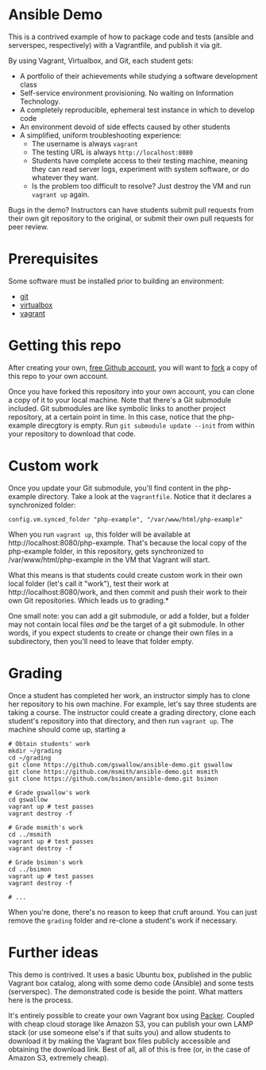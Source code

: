 # Ansible Demo

This is a contrived example of how to package code and tests (ansible and serverspec,
respectively) with a Vagrantfile, and publish it via git.

By using Vagrant, Virtualbox, and Git, each student gets:

- A portfolio of their achievements while studying a software development class
- Self-service environment provisioning.  No waiting on Information Technology.
- A completely reproducible, ephemeral test instance in which to develop code
- An environment devoid of side effects caused by other students
- A simplified, uniform troubleshooting experience:
  - The username is always `vagrant`
  - The testing URL is always `http://localhost:8080`
  - Students have complete access to their testing machine, meaning they can 
  read server logs, experiment with system software, or do whatever they want.
  - Is the problem too difficult to resolve? Just destroy the VM and run `vagrant up` again.

Bugs in the demo?  Instructors can have students submit pull requests from their own
git repository to the original, or submit their own pull requests for peer review. 

# Prerequisites

Some software must be installed prior to building an environment:

- [git](https://git-scm.com/downloads)
- [virtualbox](https://www.virtualbox.org/)
- [vagrant](https://vagrantup.com/)

# Getting this repo

After creating your own, [free Github account](https://github.com/join), you will want to 
[fork](https://help.github.com/articles/fork-a-repo/) a copy of this repo to your own account. 

Once you have forked this repository into your own account, you can clone a copy of it to
your local machine.  Note that there's a Git submodule included.  Git submodules are like
symbolic links to another project repository, at a certain point in time.  In this case,
notice that the php-example direcgtory is empty.  Run `git submodule update --init` from 
within your repository to download that code.

# Custom work

Once you update your Git submodule, you'll find content in the php-example directory.  Take
a look at the `Vagrantfile`.  Notice that it declares a synchronized folder:

```
config.vm.synced_folder "php-example", "/var/www/html/php-example"
```

When you run `vagrant up`, this folder will be available at http://localhost:8080/php-example.
That's because the local copy of the php-example folder, in this repository, gets synchronized
to /var/www/html/php-example in the VM that Vagrant will start.

What this means is that students could create custom work in their own local folder (let's call
it "work"), test their work at http://localhost:8080/work, and then commit and push their work
to their own Git repositories.  Which leads us to grading.\*

One small note: you can add a git submodule, or add a folder, but a folder may not contain
local files *and* be the target of a git submodule.  In other words, if you expect students
to create or change their own files in a subdirectory, then you'll need to leave that folder
empty.

# Grading

Once a student has completed her work, an instructor simply has to clone her repository to 
his own machine.  For example, let's say three students are taking a course.  The instructor 
could create a grading directory, clone each student's repository into that directory, and
then run `vagrant up`.  The machine should come up, starting a 

```
# Obtain students' work
mkdir ~/grading
cd ~/grading
git clone https://github.com/gswallow/ansible-demo.git gswallow
git clone https://github.com/msmith/ansible-demo.git msmith
git clone https://github.com/bsimon/ansible-demo.git bsimon

# Grade gswallow's work
cd gswallow
vagrant up # test passes
vagrant destroy -f

# Grade msmith's work
cd ../msmith
vagrant up # test passes
vagrant destroy -f

# Grade bsimon's work
cd ../bsimon
vagrant up # test passes
vagrant destroy -f

# ...
```

When you're done, there's no reason to keep that cruft around.  You can just remove the `grading`
folder and re-clone a student's work if necessary.

# Further ideas

This demo is contrived.  It uses a basic Ubuntu box, published in the public Vagrant box
catalog, along with some demo code (Ansible) and some tests (serverspec).  The demonstrated
code is beside the point.  What matters here is the process.

It's entirely possible to create your own Vagrant box using [Packer](https://www.packer.io/).
Coupled with cheap cloud storage like Amazon S3, you can publish your own LAMP stack (or
use someone else's if that suits you) and allow students to download it by making the 
Vagrant box files publicly accessible and obtaining the download link.  Best of all, all of this
is free (or, in the case of Amazon S3, extremely cheap).
